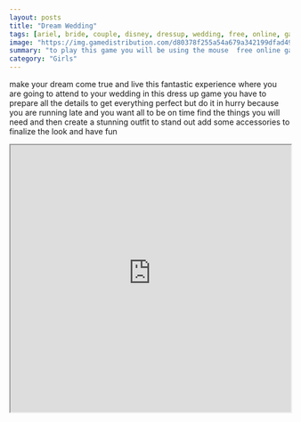 ```yaml
---
layout: posts
title: "Dream Wedding"
tags: [ariel, bride, couple, disney, dressup, wedding, free, online, games, oyna, game, free, games, play, play, games]
image: "https://img.gamedistribution.com/d80378f255a54a679a342199dfad4996.jpg"
summary: "to play this game you will be using the mouse  free online games oyna game free games play play games"
category: "Girls"
---
```


make your dream come true and live this fantastic experience where you are going to attend to your wedding in this dress up game you have to prepare all the details to get everything perfect but do it in hurry because you are running late and you want all to be on time find the things you will need and then create a stunning outfit to stand out add some accessories to finalize the look and have fun

<iframe width="100%" height="480px;" src="https://html5.gamedistribution.com/d80378f255a54a679a342199dfad4996/"></iframe>